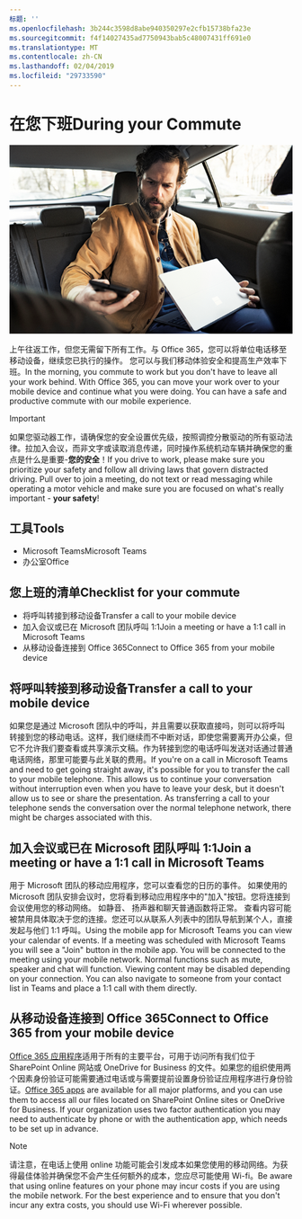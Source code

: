 ```yaml
---
标题: ''
ms.openlocfilehash: 3b244c3598d8abe940350297e2cfb15738bfa23e
ms.sourcegitcommit: f4f14027435ad7750943bab5c48007431ff691e0
ms.translationtype: MT
ms.contentlocale: zh-CN
ms.lasthandoff: 02/04/2019
ms.locfileid: "29733590"
---
```

# <a name="during-your-commute"></a><span data-ttu-id="c3903-102">在您下班</span><span class="sxs-lookup"><span data-stu-id="c3903-102">During your Commute</span></span>

![往返 visual](media/ditl_commute.png)

<span data-ttu-id="c3903-p101">上午往返工作，但您无需留下所有工作。与 Office 365，您可以将单位电话移至移动设备，继续您已执行的操作。 您可以与我们移动体验安全和提高生产效率下班。</span><span class="sxs-lookup"><span data-stu-id="c3903-p101">In the morning, you commute to work but you don't have to leave all your work behind. With Office 365, you can move your work over to your mobile device and continue what you were doing.  You can have a safe and productive commute with our mobile experience.</span></span>  

> [!IMPORTANT]
> <span data-ttu-id="c3903-p102">如果您驱动器工作，请确保您的安全设置优先级，按照调控分散驱动的所有驱动法律。拉加入会议，而非文字或读取消息传递，同时操作系统机动车辆并确保您的重点是什么是重要-**您的安全**！</span><span class="sxs-lookup"><span data-stu-id="c3903-p102">If you drive to work, please make sure you prioritize your safety and follow all driving laws that govern distracted driving. Pull over to join a meeting, do not text or read messaging while operating a motor vehicle and make sure you are focused on what's really important - **your safety**!</span></span>


## <a name="tools"></a><span data-ttu-id="c3903-109">工具</span><span class="sxs-lookup"><span data-stu-id="c3903-109">Tools</span></span>
- <span data-ttu-id="c3903-110">Microsoft Teams</span><span class="sxs-lookup"><span data-stu-id="c3903-110">Microsoft Teams</span></span>
- <span data-ttu-id="c3903-111">办公室</span><span class="sxs-lookup"><span data-stu-id="c3903-111">Office</span></span> 

## <a name="checklist-for-your-commute"></a><span data-ttu-id="c3903-112">您上班的清单</span><span class="sxs-lookup"><span data-stu-id="c3903-112">Checklist for your commute</span></span>
- <span data-ttu-id="c3903-113">将呼叫转接到移动设备</span><span class="sxs-lookup"><span data-stu-id="c3903-113">Transfer a call to your mobile device</span></span>
- <span data-ttu-id="c3903-114">加入会议或已在 Microsoft 团队呼叫 1:1</span><span class="sxs-lookup"><span data-stu-id="c3903-114">Join a meeting or have a 1:1 call in Microsoft Teams</span></span>
- <span data-ttu-id="c3903-115">从移动设备连接到 Office 365</span><span class="sxs-lookup"><span data-stu-id="c3903-115">Connect to Office 365 from your mobile device</span></span>
 
## <a name="transfer-a-call-to-your-mobile-device"></a><span data-ttu-id="c3903-116">将呼叫转接到移动设备</span><span class="sxs-lookup"><span data-stu-id="c3903-116">Transfer a call to your mobile device</span></span>
<span data-ttu-id="c3903-p103">如果您是通过 Microsoft 团队中的呼叫，并且需要以获取直接吗，则可以将呼叫转接到您的移动电话。这样，我们继续而不中断对话，即使您需要离开办公桌，但它不允许我们要查看或共享演示文稿。作为转接到您的电话呼叫发送对话通过普通电话网络，那里可能要与此关联的费用。</span><span class="sxs-lookup"><span data-stu-id="c3903-p103">If you're on a call in Microsoft Teams and need to get going straight away, it's possible for you to transfer the call to your mobile telephone. This allows us to continue your conversation without interruption even when you have to leave your desk, but it doesn't allow us to see or share the presentation. As transferring a call to your telephone sends the conversation over the normal telephone network, there might be charges associated with this.</span></span>

## <a name="join-a-meeting-or-have-a-11-call-in-microsoft-teams"></a><span data-ttu-id="c3903-120">加入会议或已在 Microsoft 团队呼叫 1:1</span><span class="sxs-lookup"><span data-stu-id="c3903-120">Join a meeting or have a 1:1 call in Microsoft Teams</span></span>
<span data-ttu-id="c3903-p104">用于 Microsoft 团队的移动应用程序，您可以查看您的日历的事件。 如果使用的 Microsoft 团队安排会议时，您将看到移动应用程序中的"加入"按钮。您将连接到会议使用您的移动网络。 如静音、 扬声器和聊天普通函数将正常。 查看内容可能被禁用具体取决于您的连接。您还可以从联系人列表中的团队导航到某个人，直接发起与他们 1:1 呼叫。</span><span class="sxs-lookup"><span data-stu-id="c3903-p104">Using the mobile app for Microsoft Teams you can view your calendar of events.  If a meeting was scheduled with Microsoft Teams you will see a "Join" button in the mobile app. You will be connected to the meeting using your mobile network.  Normal functions such as mute, speaker and chat will function.  Viewing content may be disabled depending on your connection. You can also navigate to someone from your contact list in Teams and place a 1:1 call with them directly.</span></span> 

## <a name="connect-to-office-365-from-your-mobile-device"></a><span data-ttu-id="c3903-127">从移动设备连接到 Office 365</span><span class="sxs-lookup"><span data-stu-id="c3903-127">Connect to Office 365 from your mobile device</span></span>
<span data-ttu-id="c3903-p105">[Office 365 应用程序](https://support.office.com/en-us/article/set-up-office-apps-and-email-on-a-mobile-device-7dabb6cb-0046-40b6-81fe-767e0b1f014f?ui=en-US&rs=en-US&ad=US)适用于所有的主要平台，可用于访问所有我们位于 SharePoint Online 网站或 OneDrive for Business 的文件。如果您的组织使用两个因素身份验证可能需要通过电话或与需要提前设置身份验证应用程序进行身份验证。</span><span class="sxs-lookup"><span data-stu-id="c3903-p105">[Office 365 apps](https://support.office.com/en-us/article/set-up-office-apps-and-email-on-a-mobile-device-7dabb6cb-0046-40b6-81fe-767e0b1f014f?ui=en-US&rs=en-US&ad=US) are available for all major platforms, and you can use them to access all our files located on SharePoint Online sites or OneDrive for Business. If your organization uses two factor authentication you may need to authenticate by phone or with the authentication app, which needs to be set up in advance.</span></span>  

> [!NOTE]
> <span data-ttu-id="c3903-p106">请注意，在电话上使用 online 功能可能会引发成本如果您使用的移动网络。为获得最佳体验并确保您不会产生任何额外的成本，您应尽可能使用 Wi-fi。</span><span class="sxs-lookup"><span data-stu-id="c3903-p106">Be aware that using online features on your phone may incur costs if you are using the mobile network. For the best experience and to ensure that you don't incur any extra costs, you should use Wi-Fi wherever possible.</span></span>